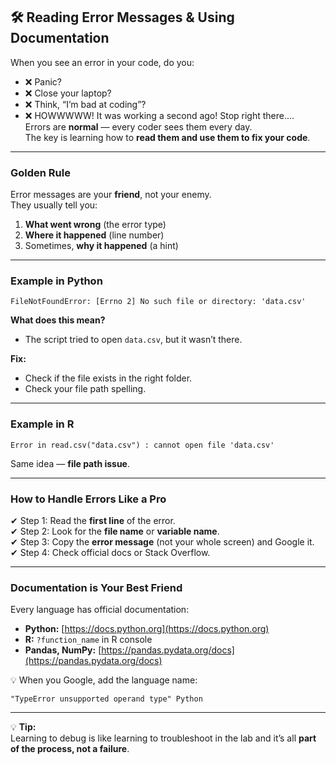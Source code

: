 ## 🛠 Reading Error Messages & Using Documentation

When you see an error in your code, do you:
- ❌ Panic?  
- ❌ Close your laptop?  
- ❌ Think, “I’m bad at coding”?
-  ❌ HOWWWWW! It was working a second ago!
Stop right there....  
Errors are **normal** — every coder sees them every day.  
The key is learning how to **read them and use them to fix your code**.

---

### Golden Rule
Error messages are your **friend**, not your enemy.  
They usually tell you:
1. **What went wrong** (the error type)  
2. **Where it happened** (line number)  
3. Sometimes, **why it happened** (a hint)  

---

###  Example in Python
```text
FileNotFoundError: [Errno 2] No such file or directory: 'data.csv'
```

 **What does this mean?**  
- The script tried to open `data.csv`, but it wasn’t there.  

**Fix:**  
- Check if the file exists in the right folder.  
- Check your file path spelling.  

---

###  Example in R
```text
Error in read.csv("data.csv") : cannot open file 'data.csv'
```
Same idea — **file path issue**.

---

###  How to Handle Errors Like a Pro
✔ Step 1: Read the **first line** of the error.  
✔ Step 2: Look for the **file name** or **variable name**.  
✔ Step 3: Copy the **error message** (not your whole screen) and Google it.  
✔ Step 4: Check official docs or Stack Overflow.  

---

###  Documentation is Your Best Friend
Every language has official documentation:
- **Python:** [https://docs.python.org](https://docs.python.org)  
- **R:** `?function_name` in R console  
- **Pandas, NumPy:** [https://pandas.pydata.org/docs](https://pandas.pydata.org/docs)  

💡 When you Google, add the language name:
```text
"TypeError unsupported operand type" Python
```

---

💡 **Tip:**  
Learning to debug is like learning to troubleshoot in the lab and it’s all **part of the process, not a failure**.

